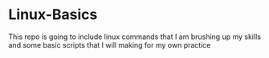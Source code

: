 # Linux-Basics
This repo is going to include linux commands that I am brushing up my skills and some basic scripts that I will making for my own practice
